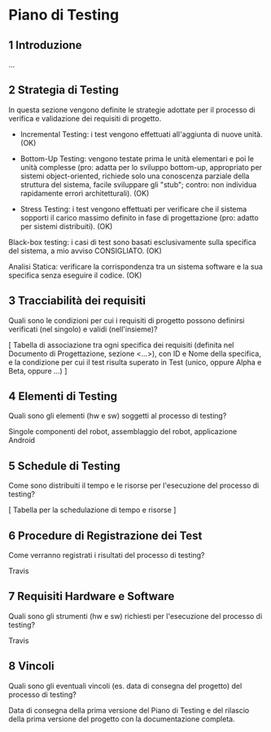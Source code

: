# Piano di Testing

## 1 Introduzione

...

## 2 Strategia di Testing

In questa sezione vengono definite le strategie adottate per il processo di verifica e validazione dei requisiti di progetto.

- Incremental Testing: i test vengono effettuati all'aggiunta di nuove unità. (OK)

- Bottom-Up Testing: vengono testate prima le unità elementari e poi le unità complesse (pro: adatta per lo sviluppo bottom-up, appropriato per sistemi object-oriented, richiede solo una conoscenza parziale della struttura del sistema, facile sviluppare gli "stub"; contro: non individua rapidamente errori architetturali). (OK)

- Stress Testing: i test vengono effettuati per verificare che il sistema sopporti il carico massimo definito in fase di progettazione (pro: adatto per sistemi distribuiti). (OK)

Black-box testing: i casi di test sono basati esclusivamente sulla specifica del sistema, a mio avviso CONSIGLIATO. (OK)

Analisi Statica: verificare la corrispondenza tra un sistema software e la sua specifica senza eseguire il codice. (OK)

## 3 Tracciabilità dei requisiti

Quali sono le condizioni per cui i requisiti di progetto possono definirsi verificati (nel singolo) e validi (nell'insieme)?

[ Tabella di associazione tra ogni specifica dei requisiti (definita nel Documento di Progettazione, sezione <...>), con ID e Nome della specifica, e la condizione per cui il test risulta superato in Test (unico, oppure Alpha e Beta, oppure ...) ]

## 4 Elementi di Testing

Quali sono gli elementi (hw e sw) soggetti al processo di testing?

Singole componenti del robot, assemblaggio del robot, applicazione Android

## 5 Schedule di Testing

Come sono distribuiti il tempo e le risorse per l'esecuzione del processo di testing?

[ Tabella per la schedulazione di tempo e risorse ]

## 6 Procedure di Registrazione dei Test

Come verranno registrati i risultati del processo di testing?

Travis

## 7 Requisiti Hardware e Software

Quali sono gli strumenti (hw e sw) richiesti per l'esecuzione del processo di testing?

Travis

## 8 Vincoli

Quali sono gli eventuali vincoli (es. data di consegna del progetto) del processo di testing?

Data di consegna della prima versione del Piano di Testing e del rilascio della prima versione del progetto con la documentazione completa.
